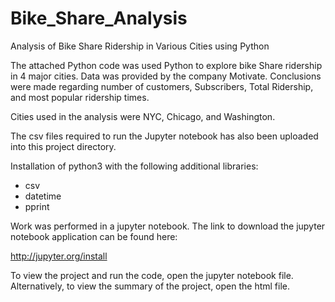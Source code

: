 # Bike_Share_Analysis
Analysis of Bike Share Ridership in Various Cities using Python

The attached Python code was used Python to explore bike Share ridership in 4 major cities. Data was provided by
the company Motivate. Conclusions were made regarding number of customers, Subscribers, Total Ridership, and most
popular ridership times.

Cities used in the analysis were NYC, Chicago, and Washington.


The csv files required to run the Jupyter notebook has also been uploaded into this project directory.

Installation of python3 with the following additional libraries:
- csv
- datetime
- pprint


Work was performed in a jupyter notebook. The link to download the jupyter notebook application can be found here:

http://jupyter.org/install

To view the project and run the code, open the jupyter notebook file. Alternatively, to view the summary of the
project, open the html file. 